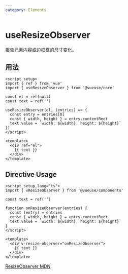 ```yaml
---
category: Elements
---
```


# useResizeObserver

报告元素内容或边框框的尺寸变化。

## 用法

```vue
<script setup>
import { ref } from 'vue'
import { useResizeObserver } from '@vueuse/core'

const el = ref(null)
const text = ref('')

useResizeObserver(el, (entries) => {
  const entry = entries[0]
  const { width, height } = entry.contentRect
  text.value = `width: ${width}, height: ${height}`
})
</script>

<template>
  <div ref="el">
    {{ text }}
  </div>
</template>
```

## Directive Usage

```vue
<script setup lang="ts">
import { vResizeObserver } from '@vueuse/components'

const text = ref('')

function onResizeObserver(entries) {
  const [entry] = entries
  const { width, height } = entry.contentRect
  text.value = `width: ${width}, height: ${height}`
}
</script>

<template>
  <div v-resize-observer="onResizeObserver">
    {{ text }}
  </div>
</template>
```

[ResizeObserver MDN](https://developer.mozilla.org/en-US/docs/Web/API/ResizeObserver)
